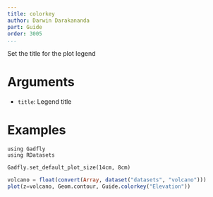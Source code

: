 ```yaml
---
title: colorkey
author: Darwin Darakananda
part: Guide
order: 3005
...
```


Set the title for the plot legend

# Arguments
  * `title`: Legend title

# Examples

```{.julia hide="true" results="none"}
using Gadfly
using RDatasets

Gadfly.set_default_plot_size(14cm, 8cm)
```

```julia
volcano = float(convert(Array, dataset("datasets", "volcano")))
plot(z=volcano, Geom.contour, Guide.colorkey("Elevation"))
```
